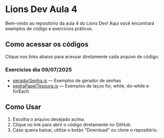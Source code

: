# Lions Dev Aula 4

Bem-vindo ao repositório da aula 4 do Lions Dev! Aqui você encontrará exemplos de código e exercícios práticos.

## Como acessar os códigos

Clique nos links abaixo para acessar diretamente cada arquivo de código:
### Exercicios dia 09/07/2025

- [geradorSenha.js](https://github.com/FilipePaixao/Lions-dev-aula-3/blob/main/geradorSenha.js) — Exemplos de gerador de senhas
- [pedraPapelTesoura.js](https://github.com/FilipePaixao/Lions-dev-aula-3/blob/main/pedraPapelTesoura.js) — Exemplos de laços for, while, do-while e forEach


## Como Usar

1. Escolha o arquivo desejado acima.
2. Clique no link para abrir o código diretamente no GitHub.
3. Caso queira baixar, utilize o botão "Download" ou clone o repositório.

